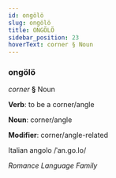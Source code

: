 ```yaml
---
id: ongölö
slug: ongölö
title: ONGÖLÖ
sidebar_position: 23
hoverText: corner § Noun
---
```


### ongölö

*corner* **§** Noun

**Verb**: to be a corner/angle

**Noun**: corner/angle

**Modifier**: corner/angle-related

Italian angolo /ˈan.ɡo.lo/

*Romance Language Family*